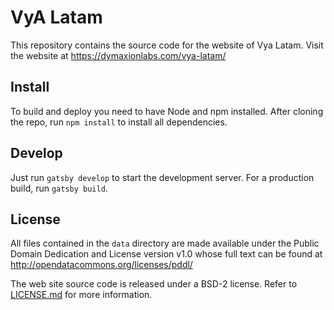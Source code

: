 # VyA Latam

This repository contains the source code for the website of Vya Latam.
Visit the website at https://dymaxionlabs.com/vya-latam/

## Install

To build and deploy you need to have Node and npm installed.  After cloning the
repo, run `npm install` to install all dependencies.

## Develop

Just run `gatsby develop` to start the development server. For a production
build, run `gatsby build`.

## License

All files contained in the `data` directory are made available under the Public
Domain Dedication and License version v1.0 whose full text can be found at
http://opendatacommons.org/licenses/pddl/

The web site source code is released under a BSD-2 license.  Refer to
[LICENSE.md](LICENSE.md) for more information.
